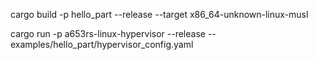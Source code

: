 cargo build -p hello_part --release --target x86_64-unknown-linux-musl

cargo run -p a653rs-linux-hypervisor --release -- examples/hello_part/hypervisor_config.yaml